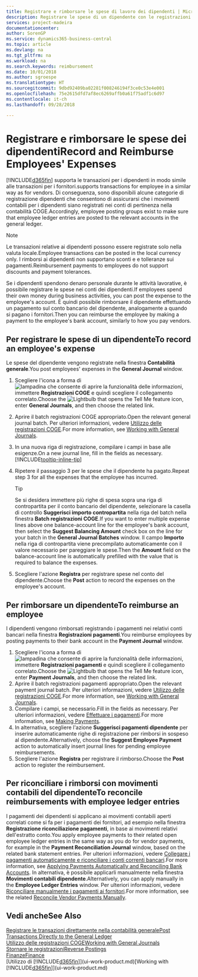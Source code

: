 ```yaml
---
title: Registrare e rimborsare le spese di lavoro dei dipendenti | Microsoft Docs
description: Registrare le spese di un dipendente con le registrazioni COGE nel conto del dipendente e successivamente registrare un pagamento verso il conto bancario del dipendente per rimborsarlo delle spese sostenute per il lavoro.
services: project-madeira
documentationcenter: 
author: SorenGP
ms.service: dynamics365-business-central
ms.topic: article
ms.devlang: na
ms.tgt_pltfrm: na
ms.workload: na
ms.search.keywords: reimbursement
ms.date: 10/01/2018
ms.author: sgroespe
ms.translationtype: HT
ms.sourcegitcommit: 9dbd92409ba02281f008246194f3ce0c53e4e001
ms.openlocfilehash: 75e2615dfd7af8ec6269affb0a61f75adf1c6d97
ms.contentlocale: it-ch
ms.lasthandoff: 09/28/2018

---
```

# <a name="record-and-reimburse-employees-expenses"></a><span data-ttu-id="6d6b1-103">Registrare e rimborsare le spese dei dipendenti</span><span class="sxs-lookup"><span data-stu-id="6d6b1-103">Record and Reimburse Employees' Expenses</span></span>
[!INCLUDE[d365fin](includes/d365fin_md.md)] <span data-ttu-id="6d6b1-104">supporta le transazioni per i dipendenti in modo simile alle transazioni per i fornitori.</span><span class="sxs-lookup"><span data-stu-id="6d6b1-104">supports transactions for employee in a similar way as for vendors.</span></span> <span data-ttu-id="6d6b1-105">Di conseguenza, sono disponibili alcune categorie di registrazione dipendenti che consentono di assicurarsi che i movimenti contabili per i dipendenti siano registrati nei conti di pertinenza nella contabilità COGE.</span><span class="sxs-lookup"><span data-stu-id="6d6b1-105">Accordingly, employee posting groups exist to make sure that employee ledger entries are posted to the relevant accounts in the general ledger.</span></span>

> [!NOTE]  
> <span data-ttu-id="6d6b1-106">Le transazioni relative ai dipendenti possono essere registrate solo nella valuta locale.</span><span class="sxs-lookup"><span data-stu-id="6d6b1-106">Employee transactions can be posted in the local currency only.</span></span> <span data-ttu-id="6d6b1-107">I rimborsi ai dipendenti non supportano sconti e e tolleranze sui pagamenti.</span><span class="sxs-lookup"><span data-stu-id="6d6b1-107">Reimbursement payments to employees do not support discounts and payment tolerances.</span></span>

<span data-ttu-id="6d6b1-108">Se i dipendenti spendono denaro personale durante le attività lavorative, è possibile registrare le spese nei conti dei dipendenti.</span><span class="sxs-lookup"><span data-stu-id="6d6b1-108">If employees spend their own money during business activities, you can post the expense to the employee's account.</span></span> <span data-ttu-id="6d6b1-109">È quindi possibile rimborsare il dipendente effettuando un pagamento sul conto bancario del dipendente, analogamente a quando si pagano i fornitori.</span><span class="sxs-lookup"><span data-stu-id="6d6b1-109">Then you can reimburse the employee by making a payment to the employee's bank account, similarly to how you pay vendors.</span></span>

## <a name="to-record-an-employees-expense"></a><span data-ttu-id="6d6b1-110">Per registrare le spese di un dipendente</span><span class="sxs-lookup"><span data-stu-id="6d6b1-110">To record an employee's expense</span></span>
<span data-ttu-id="6d6b1-111">Le spese del dipendente vengono registrate nella finestra **Contabilità generale**.</span><span class="sxs-lookup"><span data-stu-id="6d6b1-111">You post employees' expenses in the **General Journal** window.</span></span>
1. <span data-ttu-id="6d6b1-112">Scegliere l'icona a forma di ![lampadina che consente di aprire la funzionalità delle informazioni](media/ui-search/search_small.png "Informazioni sull'operazione che si desidera eseguire"), immettere **Registrazioni COGE** e quindi scegliere il collegamento correlato.</span><span class="sxs-lookup"><span data-stu-id="6d6b1-112">Choose the ![Lightbulb that opens the Tell Me feature](media/ui-search/search_small.png "Tell me what you want to do") icon, enter **General Journals**, and then choose the related link.</span></span>
2. <span data-ttu-id="6d6b1-113">Aprire il batch registrazioni COGE appropriato.</span><span class="sxs-lookup"><span data-stu-id="6d6b1-113">Open the relevant general journal batch.</span></span> <span data-ttu-id="6d6b1-114">Per ulteriori informazioni, vedere [Utilizzo delle registrazioni COGE](ui-work-general-journals.md).</span><span class="sxs-lookup"><span data-stu-id="6d6b1-114">For more information, see [Working with General Journals](ui-work-general-journals.md).</span></span>
3. <span data-ttu-id="6d6b1-115">In una nuova riga di registrazione, compilare i campi in base alle esigenze.</span><span class="sxs-lookup"><span data-stu-id="6d6b1-115">On a new journal line, fill in the fields as necessary.</span></span> [!INCLUDE[tooltip-inline-tip](includes/tooltip-inline-tip_md.md)]    
4. <span data-ttu-id="6d6b1-116">Ripetere il passaggio 3 per le spese che il dipendente ha pagato.</span><span class="sxs-lookup"><span data-stu-id="6d6b1-116">Repeat step 3 for all the expenses that the employee has incurred.</span></span>

    > [!TIP]  
    > <span data-ttu-id="6d6b1-117">Se si desidera immettere più righe di spesa sopra una riga di contropartita per il conto bancario del dipendente, selezionare la casella di controllo **Suggerisci importo contropartita** nella riga del batch nella finestra **Batch registrazioni COGE**.</span><span class="sxs-lookup"><span data-stu-id="6d6b1-117">If you want to enter multiple expense lines above one balance-account line for the employee's bank account, then select the **Suggest Balancing Amount** check box on the line for your batch in the **General Journal Batches** window.</span></span> <span data-ttu-id="6d6b1-118">Il campo **Importo** nella riga di contropartita viene precompilato automaticamente con il valore necessario per pareggiare le spese.</span><span class="sxs-lookup"><span data-stu-id="6d6b1-118">Then the **Amount** field on the balance-account line is automatically prefilled with the value that is required to balance the expenses.</span></span>
5. <span data-ttu-id="6d6b1-119">Scegliere l'azione **Registra** per registrare spese nel conto del dipendente.</span><span class="sxs-lookup"><span data-stu-id="6d6b1-119">Choose the **Post** action to record the expenses on the employee's account.</span></span>

## <a name="to-reimburse-an-employee"></a><span data-ttu-id="6d6b1-120">Per rimborsare un dipendente</span><span class="sxs-lookup"><span data-stu-id="6d6b1-120">To reimburse an employee</span></span>
<span data-ttu-id="6d6b1-121">I dipendenti vengono rimborsati registrando i pagamenti nei relativi conti bancari nella finestra **Registrazioni pagamenti**.</span><span class="sxs-lookup"><span data-stu-id="6d6b1-121">You reimburse employees by posting payments to their bank account in the **Payment Journal** window.</span></span>
1. <span data-ttu-id="6d6b1-122">Scegliere l'icona a forma di ![lampadina che consente di aprire la funzionalità delle informazioni](media/ui-search/search_small.png "Informazioni sull'operazione che si desidera eseguire"), immettere **Registrazioni pagamenti** e quindi scegliere il collegamento correlato.</span><span class="sxs-lookup"><span data-stu-id="6d6b1-122">Choose the ![Lightbulb that opens the Tell Me feature](media/ui-search/search_small.png "Tell me what you want to do") icon, enter **Payment Journals**, and then choose the related link.</span></span>
2. <span data-ttu-id="6d6b1-123">Aprire il batch registrazioni pagamenti appropriato.</span><span class="sxs-lookup"><span data-stu-id="6d6b1-123">Open the relevant payment journal batch.</span></span> <span data-ttu-id="6d6b1-124">Per ulteriori informazioni, vedere [Utilizzo delle registrazioni COGE](ui-work-general-journals.md).</span><span class="sxs-lookup"><span data-stu-id="6d6b1-124">For more information, see [Working with General Journals](ui-work-general-journals.md).</span></span>
3. <span data-ttu-id="6d6b1-125">Compilare i campi, se necessario.</span><span class="sxs-lookup"><span data-stu-id="6d6b1-125">Fill in the fields as necessary.</span></span> <span data-ttu-id="6d6b1-126">Per ulteriori informazioni, vedere [Effettuare i pagamenti](payables-make-payments.md).</span><span class="sxs-lookup"><span data-stu-id="6d6b1-126">For more information, see [Making Payments](payables-make-payments.md).</span></span>
4. <span data-ttu-id="6d6b1-127">In alternativa, scegliere l'azione **Suggerisci pagamenti dipendente** per inserire automaticamente righe di registrazione per rimborsi in sospeso al dipendente.</span><span class="sxs-lookup"><span data-stu-id="6d6b1-127">Alternatively, choose the **Suggest Employee Payment** action to automatically insert journal lines for pending employee reimbursements.</span></span>
5. <span data-ttu-id="6d6b1-128">Scegliere l'azione **Registra** per registrare il rimborso.</span><span class="sxs-lookup"><span data-stu-id="6d6b1-128">Choose the **Post** action to register the reimbursement.</span></span>  

## <a name="to-reconcile-reimbursements-with-employee-ledger-entries"></a><span data-ttu-id="6d6b1-129">Per riconciliare i rimborsi con movimenti contabili del dipendente</span><span class="sxs-lookup"><span data-stu-id="6d6b1-129">To reconcile reimbursements with employee ledger entries</span></span>
<span data-ttu-id="6d6b1-130">I pagamenti dei dipendenti si applicano ai movimenti contabili aperti correlati come si fa per i pagamenti dei fornitori, ad esempio nella finestra **Registrazione riconciliazione pagamenti**, in base ai movimenti relativi dell'estratto conto.</span><span class="sxs-lookup"><span data-stu-id="6d6b1-130">You apply employee payments to their related open employee ledger entries in the same way as you do for vendor payments, for example in the **Payment Reconciliation Journal** window, based on the related bank statement entries.</span></span> <span data-ttu-id="6d6b1-131">Per ulteriori informazioni, vedere [Collegare i pagamenti automaticamente e riconciliare i conti correnti bancari](receivables-apply-payments-auto-reconcile-bank-accounts.md).</span><span class="sxs-lookup"><span data-stu-id="6d6b1-131">For more information, see [Applying Payments Automatically and Reconciling Bank Accounts](receivables-apply-payments-auto-reconcile-bank-accounts.md).</span></span> <span data-ttu-id="6d6b1-132">In alternativa, è possibile applicarli manualmente nella finestra **Movimenti contabili dipendente**.</span><span class="sxs-lookup"><span data-stu-id="6d6b1-132">Alternatively, you can apply manually in the **Employee Ledger Entries** window.</span></span> <span data-ttu-id="6d6b1-133">Per ulteriori informazioni, vedere [Riconciliare manualmente i pagamenti ai fornitori](payables-how-apply-purchase-transactions-manually.md).</span><span class="sxs-lookup"><span data-stu-id="6d6b1-133">For more information, see the related [Reconcile Vendor Payments Manually](payables-how-apply-purchase-transactions-manually.md).</span></span>  

## <a name="see-also"></a><span data-ttu-id="6d6b1-134">Vedi anche</span><span class="sxs-lookup"><span data-stu-id="6d6b1-134">See Also</span></span>
[<span data-ttu-id="6d6b1-135">Registrare le transazioni direttamente nella contabilità generale</span><span class="sxs-lookup"><span data-stu-id="6d6b1-135">Post Transactions Directly to the General Ledger</span></span>](finance-how-post-transactions-directly.md)  
[<span data-ttu-id="6d6b1-136">Utilizzo delle registrazioni COGE</span><span class="sxs-lookup"><span data-stu-id="6d6b1-136">Working with General Journals</span></span>](ui-work-general-journals.md)  
[<span data-ttu-id="6d6b1-137">Stornare le registrazioni</span><span class="sxs-lookup"><span data-stu-id="6d6b1-137">Reverse Postings</span></span>](finance-how-reverse-journal-posting.md)  
[<span data-ttu-id="6d6b1-138">Finanze</span><span class="sxs-lookup"><span data-stu-id="6d6b1-138">Finance</span></span>](finance.md)  
<span data-ttu-id="6d6b1-139">[Utilizzo di [!INCLUDE[d365fin](includes/d365fin_md.md)]](ui-work-product.md)</span><span class="sxs-lookup"><span data-stu-id="6d6b1-139">[Working with [!INCLUDE[d365fin](includes/d365fin_md.md)]](ui-work-product.md)</span></span>  

